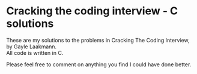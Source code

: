 # Cracking the coding interview - C solutions

These are my solutions to the problems in Cracking The Coding Interview, by Gayle Laakmann.  
All code is written in C.  

Please feel free to comment on anything you find I could have done better.
